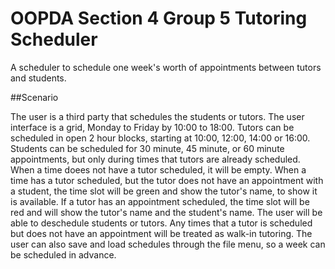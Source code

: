 # OOPDA Section 4 Group 5 Tutoring Scheduler

A scheduler to schedule one week's worth of appointments between tutors and students.

##Scenario

The user is a third party that schedules the students or tutors.
The user interface is a grid, Monday to Friday by 10:00 to 18:00.
Tutors can be scheduled in open 2 hour blocks, starting at 10:00, 12:00, 14:00 or 16:00.
Students can be scheduled for 30 minute, 45 minute, or 60 minute appointments, but only during times that tutors are already scheduled.
When a time doees not have a tutor scheduled, it will be empty.
When a time has a tutor scheduled, but the tutor does not have an appointment with a student, the time slot will be green and show the tutor's name, to show it is available.
If a tutor has an appointment scheduled, the time slot will be red and will show the tutor's name and the student's name.
The user will be able to deschedule students or tutors.
Any times that a tutor is scheduled but does not have an appointment will be treated as walk-in tutoring.
The user can also save and load schedules through the file menu, so a week can be scheduled in advance.
